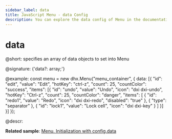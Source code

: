 ```yaml
---
sidebar_label: data
title: JavaScript Menu - data Config 
description: You can explore the data config of Menu in the documentation of the DHTMLX JavaScript UI library. Browse developer guides and API reference, try out code examples and live demos, and download a free 30-day evaluation version of DHTMLX Suite 7.
---
```


# data

@short: specifies an array of data objects to set into Menu

@signature: {'data?: array;'}

@example:
const menu = new dhx.Menu("menu_container", {
    data: [{
        "id": "edit",
        "value": "Edit",
        "hotKey": "ctrl-z",
        "count": 25,
        "countColor": "success",
        "items": [{
            "id": "undo",
            "value": "Undo",
            "icon": "dxi dxi-undo",
            "hotKey": "Ctrl-z",
            "count": 25,
            "countColor": "danger",
            "items": [
				{
                	"id": "redo1",
                	"value": "Redo",
                	"icon": "dxi dxi-redo",
                	"disabled": "true"
            	},
            	{
                	"type": "separator"
            	},
            	{
                	"id": "lock1",
                	"value": "Lock cell",
                	"icon": "dxi dxi-key"
            	}
			]
    	}]
	}]
});

@descr:

**Related sample**: [Menu. Initialization with config.data](https://snippet.dhtmlx.com/cg62qa9v)

[comment]: # (@related: menu/data_loading.md)
